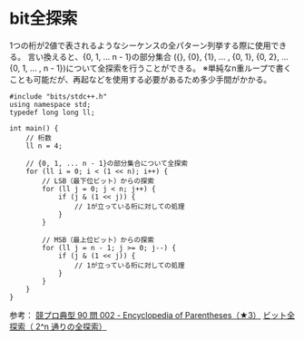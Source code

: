 # bit全探索
1つの桁が2値で表されるようなシーケンスの全パターン列挙する際に使用できる。
言い換えると、{0, 1, ... n - 1}の部分集合 ({}, {0}, {1}, ... , {0, 1}, {0, 2}, ... {0, 1, ... , n - 1})について全探索を行うことができる。
※単純なn重ループで書くことも可能だが、再起などを使用する必要があるため多少手間がかかる。

```
#include "bits/stdc++.h"
using namespace std;
typedef long long ll;

int main() {
    // 桁数
    ll n = 4;

    // {0, 1, ... n - 1}の部分集合について全探索
    for (ll i = 0; i < (1 << n); i++) {
        // LSB（最下位ビット）からの探索
        for (ll j = 0; j < n; j++) {
            if (j & (1 << j)) {
                // 1が立っている桁に対しての処理
            }
        }

        // MSB（最上位ビット）からの探索
        for (ll j = n - 1; j >= 0; j--) {
            if (j & (1 << j)) {
                // 1が立っている桁に対しての処理
            }
        }
    }
}
```

参考：
[競プロ典型 90 問 002 - Encyclopedia of Parentheses（★3）](https://atcoder.jp/contests/typical90/tasks/typical90_b)
[ビット全探索（ 2^n 通りの全探索）](https://algo-logic.info/rec-bit-search/)

